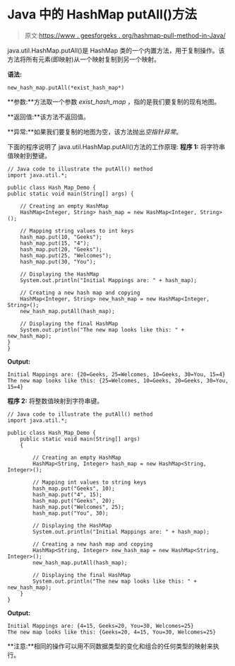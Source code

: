 # Java 中的 HashMap putAll()方法

> 原文:[https://www . geesforgeks . org/hashmap-pull-method-in-Java/](https://www.geeksforgeeks.org/hashmap-putall-method-in-java/)

java.util.HashMap.putAll()是 HashMap 类的一个内置方法，用于复制操作。该方法将所有元素(即映射)从一个映射复制到另一个映射。

**语法:**

```
new_hash_map.putAll(*exist_hash_map*)
```

**参数:**方法取一个参数 *exist_hash_map* ，指的是我们要复制的现有地图。

**返回值:**该方法不返回值。

**异常:**如果我们要复制的地图为空，该方法抛出*空指针异常*。

下面的程序说明了 java.util.HashMap.putAll()方法的工作原理:
**程序 1:** 将字符串值映射到整键。

```
// Java code to illustrate the putAll() method
import java.util.*;

public class Hash_Map_Demo {
public static void main(String[] args) {

    // Creating an empty HashMap
    HashMap<Integer, String> hash_map = new HashMap<Integer, String>();

    // Mapping string values to int keys 
    hash_map.put(10, "Geeks");
    hash_map.put(15, "4");
    hash_map.put(20, "Geeks");
    hash_map.put(25, "Welcomes");
    hash_map.put(30, "You");

    // Displaying the HashMap
    System.out.println("Initial Mappings are: " + hash_map);

    // Creating a new hash map and copying
    HashMap<Integer, String> new_hash_map = new HashMap<Integer, String>();
    new_hash_map.putAll(hash_map);

    // Displaying the final HashMap
    System.out.println("The new map looks like this: " + new_hash_map);
}
}
```

**Output:**

```
Initial Mappings are: {20=Geeks, 25=Welcomes, 10=Geeks, 30=You, 15=4}
The new map looks like this: {25=Welcomes, 10=Geeks, 20=Geeks, 30=You, 15=4}

```

**程序 2:** 将整数值映射到字符串键。

```
// Java code to illustrate the putAll() method
import java.util.*;

public class Hash_Map_Demo {
    public static void main(String[] args)
    {

        // Creating an empty HashMap
        HashMap<String, Integer> hash_map = new HashMap<String, Integer>();

        // Mapping int values to string keys
        hash_map.put("Geeks", 10);
        hash_map.put("4", 15);
        hash_map.put("Geeks", 20);
        hash_map.put("Welcomes", 25);
        hash_map.put("You", 30);

        // Displaying the HashMap
        System.out.println("Initial Mappings are: " + hash_map);

        // Creating a new hash map and copying
        HashMap<String, Integer> new_hash_map = new HashMap<String, Integer>();
        new_hash_map.putAll(hash_map);

        // Displaying the final HashMap
        System.out.println("The new map looks like this: " + new_hash_map);
    }
}
```

**Output:**

```
Initial Mappings are: {4=15, Geeks=20, You=30, Welcomes=25}
The new map looks like this: {Geeks=20, 4=15, You=30, Welcomes=25}

```

**注意:**相同的操作可以用不同数据类型的变化和组合的任何类型的映射来执行。